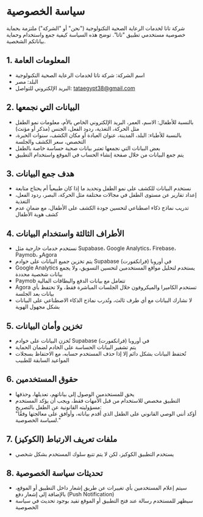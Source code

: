 
# سياسة الخصوصية

شركة تاتا لخدمات الرعاية الصحية التكنولوجية ("نحن" أو "الشركة") ملتزمة بحماية خصوصية مستخدمي تطبيق "تاتا". توضح هذه السياسة كيفية جمع واستخدام وحماية بياناتكم الشخصية.

## 1. المعلومات العامة  
- اسم الشركة: شركة تاتا لخدمات الرعاية الصحية التكنولوجية  
- البلد: مصر  
- البريد الإلكتروني للتواصل: tataegypt38@gmail.com

## 2. البيانات التي نجمعها  
- بالنسبة للأطفال: الاسم، العمر، البريد الإلكتروني الخاص بالأم، معلومات نمو الطفل مثل الحركة، التغذية، ردود الفعل، الجنس (مذكر أو مؤنث)  
- بالنسبة للأطباء: البلد، المدينة، عنوان العيادة أو مكان الكشف، سنوات الخبرة، التخصص، سعر الكشف والجلسة  
- بعض البيانات التي نجمعها تعتبر بيانات صحية حساسة خاصة بالطفل  
- يتم جمع البيانات من خلال صفحة إنشاء الحساب في الموقع واستخدام التطبيق

## 3. هدف جمع البيانات  
- نستخدم البيانات للكشف على نمو الطفل وتحديد ما إذا كان طبيعياً أم يحتاج متابعة  
- إعداد تقارير عن مستوى الطفل في مجالات مختلفة مثل الحركة، البصر، ردود الفعل، التغذية  
- تدريب نماذج ذكاء اصطناعي لتحسين جودة الكشف على الأطفال، مع ضمان عدم كشف هوية الأطفال

## 4. الأطراف الثالثة واستخدام البيانات  
- نستخدم خدمات خارجية مثل Supabase، Google Analytics، Firebase، Paymob، وAgora  
- يتم تخزين جميع البيانات على خوادم Supabase في أوروبا (فرانكفورت)  
- Google Analytics يستخدم لتحليل مواقع المستخدمين لتحسين التسويق، ولا يجمع بيانات شخصية محددة  
- Paymob تتعامل مع بيانات الدفع والبطاقات المالية  
- Agora تستخدم الكاميرا والميكروفون خلال الجلسات المباشرة فقط، ولا تحتفظ بأي بيانات بعد الجلسة  
- لا نشارك البيانات مع أي طرف ثالث، وتُدرب نماذج الذكاء الاصطناعي على البيانات بشكل مجهول الهوية

## 5. تخزين وأمان البيانات  
- تُخزن البيانات على خوادم Supabase في أوروبا (فرانكفورت)  
- يتم تشفير البيانات الحساسة على الخادم لضمان الحماية  
- تُحتفظ البيانات بشكل دائم إلا إذا حذف المستخدم حسابه، مع الاحتفاظ بسجلات المواعيد السابقة للطبيب

## 6. حقوق المستخدمين  
- يحق للمستخدمين الوصول إلى بياناتهم، تعديلها، وحذفها  
- التطبيق مخصص للاستخدام من قبل الأمهات فقط، ويجب أن يؤكد المستخدم مسؤوليته القانونية عن الطفل بالتصريح:  
  "أؤكد أنني الوصي القانوني على الطفل الذي أقدم بياناته، وأوافق على معالجتها وفقًا لسياسة الخصوصية."

## 7. ملفات تعريف الارتباط (الكوكيز)  
- يستخدم التطبيق الكوكيز، لكن لا يتم تتبع سلوك المستخدم بشكل شخصي

## 8. تحديثات سياسة الخصوصية  
- سيتم إعلام المستخدمين بأي تغييرات عن طريق إشعار داخل التطبيق أو الموقع، بالإضافة إلى إشعار دفع (Push Notification)  
- سيظهر للمستخدم رسالة عند فتح التطبيق أو الموقع تفيد بوجود تحديث في سياسة الخصوصية
